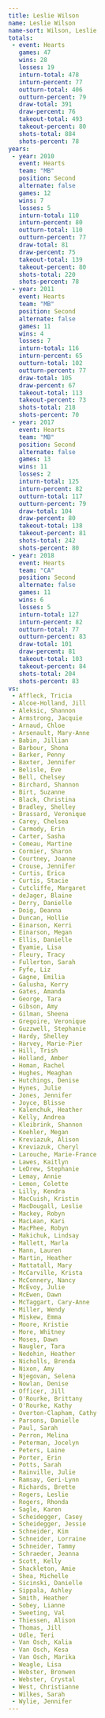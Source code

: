 ```yaml
---
title: Leslie Wilson
name: Leslie Wilson
name-sort: Wilson, Leslie
totals:
 - event: Hearts
   games: 47
   wins: 28
   losses: 19
   inturn-total: 478
   inturn-percent: 77
   outturn-total: 406
   outturn-percent: 79
   draw-total: 391
   draw-percent: 76
   takeout-total: 493
   takeout-percent: 80
   shots-total: 884
   shots-percent: 78
years:
 - year: 2010
   event: Hearts
   team: "MB"
   position: Second
   alternate: false
   games: 12
   wins: 7
   losses: 5
   inturn-total: 110
   inturn-percent: 80
   outturn-total: 110
   outturn-percent: 77
   draw-total: 81
   draw-percent: 75
   takeout-total: 139
   takeout-percent: 80
   shots-total: 220
   shots-percent: 78
 - year: 2011
   event: Hearts
   team: "MB"
   position: Second
   alternate: false
   games: 11
   wins: 4
   losses: 7
   inturn-total: 116
   inturn-percent: 65
   outturn-total: 102
   outturn-percent: 77
   draw-total: 105
   draw-percent: 67
   takeout-total: 113
   takeout-percent: 73
   shots-total: 218
   shots-percent: 70
 - year: 2017
   event: Hearts
   team: "MB"
   position: Second
   alternate: false
   games: 13
   wins: 11
   losses: 2
   inturn-total: 125
   inturn-percent: 82
   outturn-total: 117
   outturn-percent: 79
   draw-total: 104
   draw-percent: 80
   takeout-total: 138
   takeout-percent: 81
   shots-total: 242
   shots-percent: 80
 - year: 2018
   event: Hearts
   team: "CA"
   position: Second
   alternate: false
   games: 11
   wins: 6
   losses: 5
   inturn-total: 127
   inturn-percent: 82
   outturn-total: 77
   outturn-percent: 83
   draw-total: 101
   draw-percent: 81
   takeout-total: 103
   takeout-percent: 84
   shots-total: 204
   shots-percent: 83
vs:
 - Affleck, Tricia
 - Alcoe-Holland, Jill
 - Aleksic, Shannon
 - Armstrong, Jacquie
 - Arnaud, Chloe
 - Arsenault, Mary-Anne
 - Babin, Jillian
 - Barbour, Shona
 - Barker, Penny
 - Baxter, Jennifer
 - Belisle, Eve
 - Bell, Chelsey
 - Birchard, Shannon
 - Birt, Suzanne
 - Black, Christina
 - Bradley, Shelley
 - Brassard, Veronique
 - Carey, Chelsea
 - Carmody, Erin
 - Carter, Sasha
 - Comeau, Martine
 - Cormier, Sharon
 - Courtney, Joanne
 - Crouse, Jennifer
 - Curtis, Erica
 - Curtis, Stacie
 - Cutcliffe, Margaret
 - deJager, Blaine
 - Derry, Danielle
 - Doig, Deanna
 - Duncan, Hollie
 - Einarson, Kerri
 - Einarson, Megan
 - Ellis, Danielle
 - Eyamie, Lisa
 - Fleury, Tracy
 - Fullerton, Sarah
 - Fyfe, Liz
 - Gagne, Emilia
 - Galusha, Kerry
 - Gates, Amanda
 - George, Tara
 - Gibson, Amy
 - Gilman, Sheena
 - Gregoire, Veronique
 - Guzzwell, Stephanie
 - Hardy, Shelley
 - Harvey, Marie-Pier
 - Hill, Trish
 - Holland, Amber
 - Homan, Rachel
 - Hughes, Meaghan
 - Hutchings, Denise
 - Hynes, Julie
 - Jones, Jennifer
 - Joyce, Blisse
 - Kalenchuk, Heather
 - Kelly, Andrea
 - Kleibrink, Shannon
 - Koehler, Megan
 - Kreviazuk, Alison
 - Kreviazuk, Cheryl
 - Larouche, Marie-France
 - Lawes, Kaitlyn
 - LeDrew, Stephanie
 - Lemay, Annie
 - Lemon, Colette
 - Lilly, Kendra
 - MacCuish, Kristin
 - MacDougall, Leslie
 - Mackey, Robyn
 - MacLean, Kari
 - MacPhee, Robyn
 - Makichuk, Lindsay
 - Mallett, Marla
 - Mann, Lauren
 - Martin, Heather
 - Mattatall, Mary
 - McCarville, Krista
 - McConnery, Nancy
 - McEvoy, Julie
 - McEwen, Dawn
 - McTaggart, Cary-Anne
 - Miller, Wendy
 - Miskew, Emma
 - Moore, Kristie
 - More, Whitney
 - Moses, Dawn
 - Naugler, Tara
 - Nedohin, Heather
 - Nicholls, Brenda
 - Nixon, Amy
 - Njegovan, Selena
 - Nowlan, Denise
 - Officer, Jill
 - O'Rourke, Brittany
 - O'Rourke, Kathy
 - Overton-Clapham, Cathy
 - Parsons, Danielle
 - Paul, Sarah
 - Perron, Melina
 - Peterman, Jocelyn
 - Peters, Laine
 - Porter, Erin
 - Potts, Sarah
 - Rainville, Julie
 - Ramsay, Geri-Lynn
 - Richards, Brette
 - Rogers, Leslie
 - Rogers, Rhonda
 - Sagle, Karen
 - Scheidegger, Casey
 - Scheidegger, Jessie
 - Schneider, Kim
 - Schneider, Lorraine
 - Schneider, Tammy
 - Schraeder, Jeanna
 - Scott, Kelly
 - Shackleton, Amie
 - Shea, Michelle
 - Sicinski, Danielle
 - Sippala, Ashley
 - Smith, Heather
 - Sobey, Lianne
 - Sweeting, Val
 - Thiessen, Alison
 - Thomas, Jill
 - Udle, Teri
 - Van Osch, Kalia
 - Van Osch, Kesa
 - Van Osch, Marika
 - Weagle, Lisa
 - Webster, Bronwen
 - Webster, Crystal
 - West, Christianne
 - Wilkes, Sarah
 - Wylie, Jennifer
---
```


